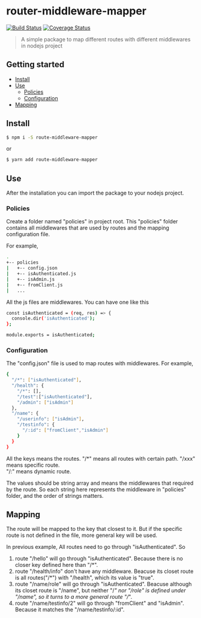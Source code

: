 # router-middleware-mapper
[![Build Status](https://travis-ci.com/iriswang233/route-middleware-mapper.svg?branch=master)](https://travis-ci.org/iriswang233/route-middleware-mapper) [![Coverage Status](https://coveralls.io/repos/github/iriswang233/route-middleware-mapper/badge.svg?branch=master)](https://coveralls.io/github/iriswang233/route-middleware-mapper?branch=master)

> A simple package to map different routes with different middlewares in nodejs project

## Getting started

- [Install](#install)
- [Use](#use)
  - [Policies](#policies)
  - [Configuration](#configuration)
- [Mapping](#mapping)

## Install

```sh
$ npm i -S route-middleware-mapper
```

or

```sh
$ yarn add route-middleware-mapper
```

## Use
After the installation you can import the package to your nodejs project.

### Policies
Create a folder named "policies" in project root.
This "policies" folder contains all middlewares that are used by routes and the mapping configuration file.

For example,
```sh
.
+-- policies
|   +-- config.json
|   +-- isAuthenticated.js
|   +-- isAdmin.js
|   +-- fromClient.js
|   ...
```

All the js files are middlewares. You can have one like this

```sh
const isAuthenticated = (req, res) => {
  console.dir('isAuthenticated');
};

module.exports = isAuthenticated;
```

### Configuration
The "config.json" file is used to map routes with middlewares.
For example,
```sh
{
  "/*": ["isAuthenticated"],
  "/health": {
    "/*": [],
    "/test":["isAuthenticated"],
    "/admin": ["isAdmin"]
  },
  "/name": {
    "/userinfo": ["isAdmin"],
    "/testinfo": {
      "/:id": ["fromClient","isAdmin"]
    }
  }
}
```
All the keys means the routes.
  "/*" means all routes with certain path.
  "/xxx" means specific route.  
  "/:" means dynamic route.

The values should be string array and means the middlewares that required by the route. So each string here represents the middleware in "policies" folder, and the order of strings matters.

## Mapping

The route will be mapped to the key that closest to it. But if the specific route is not defined in the file, more general key will be used.

In previous example, 
All routes need to go through "isAuthenticated". So
  1) route "/hello" will go through "isAuthenticated". Because there is no closer key defined here than "/*".
  2) route "/health/info" don't have any middleware. Beacuse its closet route is all routes("/*") with "/health", which its value is "true".
  3) route "/name/role" will go through "isAuthenticated". Beacuse although its closet route is "/name", but neither "/*" nor "/role" is defined under "/name", so it turns to a more general route "/*".
  4) route "/name/testinfo/2" will go through "fromClient" and "isAdmin". Because it matches the "/name/testinfo/:id".




